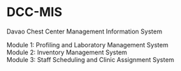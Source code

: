 # DCC-MIS
Davao Chest Center Management Information System

Module 1: Profiling and Laboratory Management System <br>
Module 2: Inventory Management System <br>
Module 3: Staff Scheduling and Clinic Assignment System
